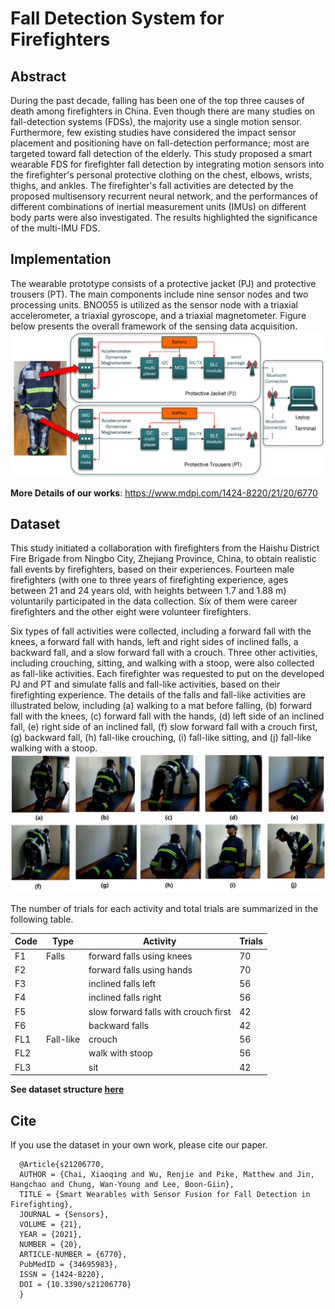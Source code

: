# Fall Detection System for Firefighters

## Abstract
During the past decade, falling has been one of the top three causes of death among firefighters in China. Even though there are many studies on fall-detection systems (FDSs), the majority use a single motion sensor. Furthermore, few existing studies have considered the impact sensor placement and positioning have on fall-detection performance; most are targeted toward fall detection of the elderly. This study proposed a smart wearable FDS for firefighter fall detection by integrating motion sensors into the firefighter's personal protective clothing on the chest, elbows, wrists, thighs, and ankles. The firefighter's fall activities are detected by the proposed multisensory recurrent neural network, and the performances of different combinations of inertial measurement units (IMUs) on different body parts were also investigated. The results highlighted the significance of the multi-IMU FDS. 

## Implementation
The wearable prototype consists of a protective jacket (PJ) and protective trousers (PT). The main components include nine sensor nodes and two processing units. BNO055 is utilized as the sensor node with a triaxial accelerometer, a triaxial gyroscope, and a triaxial magnetometer. Figure below presents the overall framework of the sensing data acquisition.  
![](img/framework.png)

**More Details of our works**: https://www.mdpi.com/1424-8220/21/20/6770
## Dataset
This study initiated a collaboration with firefighters from the Haishu District Fire Brigade from Ningbo City, Zhejiang Province, China, to obtain realistic fall events by firefighters, based on their experiences. Fourteen male firefighters (with one to three years of firefighting experience, ages between 21 and 24 years old, with heights between 1.7 and 1.88 m) voluntarily participated in the data collection. Six of them were career firefighters and the other eight were volunteer firefighters. 

Six types of fall activities were collected, including a forward fall with the knees, a forward fall with hands, left and right sides of inclined falls, a backward fall, and a slow forward fall with a crouch. Three other activities, including crouching, sitting, and walking with a stoop, were also collected as fall-like activities. Each firefighter was requested to put on the developed PJ and PT and simulate falls and fall-like activities, based on their firefighting experience. The details of the falls and fall-like activities are illustrated below, including (a) walking to a mat before falling, (b) forward fall with the knees, (c) forward fall with the hands, (d) left side of an inclined fall, (e) right side of an inclined fall, (f) slow forward fall with a crouch first, (g) backward fall, (h) fall-like crouching, (i) fall-like sitting, and (j) fall-like walking with a stoop.
![](img/activity.png)

The number of trials for each activity and total trials are summarized in the following table.

|Code|Type|Activity|Trials|
|----|----|--------|------|
|F1 | Falls | forward falls using knees | 70 |
|F2 | | forward falls using hands | 70 |
|F3 | | inclined falls left | 56 |
|F4 | | inclined falls right | 56 |
|F5 | | slow forward falls with crouch first | 42 |
|F6 | | backward falls | 42 |
|FL1 | Fall-like | crouch | 56 |
|FL2 | | walk with stoop | 56 |
|FL3 | | sit | 42 |

**See dataset structure [here](dataset/README.md)**

## Cite
If you use the dataset in your own work, please cite our paper.
```
  @Article{s21206770,
  AUTHOR = {Chai, Xiaoqing and Wu, Renjie and Pike, Matthew and Jin, Hangchao and Chung, Wan-Young and Lee, Boon-Giin},
  TITLE = {Smart Wearables with Sensor Fusion for Fall Detection in Firefighting},
  JOURNAL = {Sensors},
  VOLUME = {21},
  YEAR = {2021},
  NUMBER = {20},
  ARTICLE-NUMBER = {6770},
  PubMedID = {34695983},
  ISSN = {1424-8220},
  DOI = {10.3390/s21206770}
  }
```
